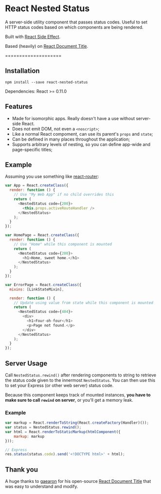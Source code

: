 React Nested Status
===================

A server-side utility component that passes status codes. Useful to set HTTP status codes based on which components are being rendered.

Built with [React Side Effect](https://github.com/gaearon/react-side-effect).

Based (heavily) on [React Document Title](https://github.com/gaearon/react-document-title).

====================

## Installation

```
npm install --save react-nested-status
```

Dependencies: React >= 0.11.0

## Features

* Made for isomorphic apps. Really doesn't have a use without server-side React.
* Does not emit DOM, not even a `<noscript>`;
* Like a normal React compoment, can use its parent's `props` and `state`;
* Can be defined in many places throughout the application;
* Supports arbitrary levels of nesting, so you can define app-wide and page-specific titles;

## Example

Assuming you use something like [react-router](https://github.com/rackt/react-router):

```javascript
var App = React.createClass({
  render: function () {
    // Use "My Web App" if no child overrides this
    return (
      <NestedStatus code={200}>
        <this.props.activeRouteHandler />
      </NestedStatus>
    );
  }
});

var HomePage = React.createClass({
  render: function () {
    // Use "Home" while this component is mounted
    return (
      <NestedStatus code={200}>
        <h1>Home, sweet home.</h1>
      </NestedStatus>
    );
  }
});

var ErrorPage = React.createClass({
  mixins: [LinkStateMixin],

  render: function () {
    // Update using value from state while this component is mounted
    return (
      <NestedStatus code={404}>
        <div>
          <h1>Four-oh-four</h1>
          <p>Page not found.</p>
        </div>
      </NestedStatus>
    );
  }
});
```

## Server Usage

Call `NestedStatus.rewind()` after rendering components to string to retrieve the status code given to the innermost `NestedStatus`. You can then use this to set your Express (or other web server) status code.

Because this component keeps track of mounted instances, **you have to make sure to call `rewind` on server**, or you'll get a memory leak.

### Example

```javascript
var markup = React.renderToString(React.createFactory(Handler)());
var status = NestedStatus.rewind();
var html = React.renderToStaticMarkup(htmlComponent({
    markup: markup
}));

// Express
res.status(status.code).send('<!DOCTYPE html>' + html);
```

## Thank you

A huge thanks to [gaearon](https://github.com/gaearon) for his open-source [React Document Title](https://github.com/gaearon/react-document-title) that was easy to understand and modify.
